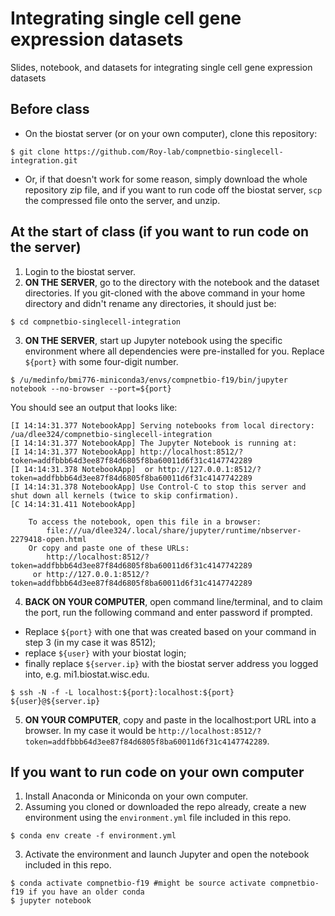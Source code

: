 # Integrating single cell gene expression datasets
Slides, notebook, and datasets for integrating single cell gene expression datasets

## Before class
- On the biostat server (or on your own computer), clone this repository:
```
$ git clone https://github.com/Roy-lab/compnetbio-singlecell-integration.git
```
- Or, if that doesn't work for some reason, simply download the whole repository zip file, and if you want to run code off the biostat server, `scp` the compressed file onto the server, and unzip.

## At the start of class (if you want to run code on the server)
1. Login to the biostat server.
2. __ON THE SERVER__, go to the directory with the notebook and the dataset directories. If you git-cloned with the above command in your home directory and didn't rename any directories, it should just be:
```
$ cd compnetbio-singlecell-integration
```
3. __ON THE SERVER__, start up Jupyter notebook using the specific environment where all dependencies were pre-installed for you. Replace `${port}` with some four-digit number.
```
$ /u/medinfo/bmi776-miniconda3/envs/compnetbio-f19/bin/jupyter notebook --no-browser --port=${port}
```
You should see an output that looks like:
```
[I 14:14:31.377 NotebookApp] Serving notebooks from local directory: /ua/dlee324/compnetbio-singlecell-integration
[I 14:14:31.377 NotebookApp] The Jupyter Notebook is running at:
[I 14:14:31.377 NotebookApp] http://localhost:8512/?token=addfbbb64d3ee87f84d6805f8ba60011d6f31c4147742289
[I 14:14:31.378 NotebookApp]  or http://127.0.0.1:8512/?token=addfbbb64d3ee87f84d6805f8ba60011d6f31c4147742289
[I 14:14:31.378 NotebookApp] Use Control-C to stop this server and shut down all kernels (twice to skip confirmation).
[C 14:14:31.411 NotebookApp] 
    
    To access the notebook, open this file in a browser:
        file:///ua/dlee324/.local/share/jupyter/runtime/nbserver-2279418-open.html
    Or copy and paste one of these URLs:
        http://localhost:8512/?token=addfbbb64d3ee87f84d6805f8ba60011d6f31c4147742289
     or http://127.0.0.1:8512/?token=addfbbb64d3ee87f84d6805f8ba60011d6f31c4147742289
```
4. __BACK ON YOUR COMPUTER__, open command line/terminal, and to claim the port, run the following command and enter password if prompted. 
 - Replace `${port}` with one that was created based on your command in step 3 (in my case it was 8512); 
 - replace `${user}` with your biostat login; 
 - finally replace `${server.ip}` with the biostat server address you logged into, e.g. mi1.biostat.wisc.edu.
```
$ ssh -N -f -L localhost:${port}:localhost:${port} ${user}@${server.ip}
```
5. __ON YOUR COMPUTER__, copy and paste in the localhost:port URL into a browser. In my case it would be `http://localhost:8512/?token=addfbbb64d3ee87f84d6805f8ba60011d6f31c4147742289`.

## If you want to run code on your own computer
1. Install Anaconda or Miniconda on your own computer.
2. Assuming you cloned or downloaded the repo already, create a new environment using the `environment.yml` file included in this repo. 
```
$ conda env create -f environment.yml
```
3. Activate the environment and launch Jupyter and open the notebook included in this repo.
```
$ conda activate compnetbio-f19 #might be source activate compnetbio-f19 if you have an older conda
$ jupyter notebook
```
